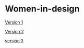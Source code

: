 # Women-in-design

[Version 1](https://dairemcsherry.github.io/women-in-design/index-one.html)

[Version 2](https://dairemcsherry.github.io/women-in-design/index-two.html)

[version 3](https://dairemcsherry.github.io/women-in-design/index-three.html)
